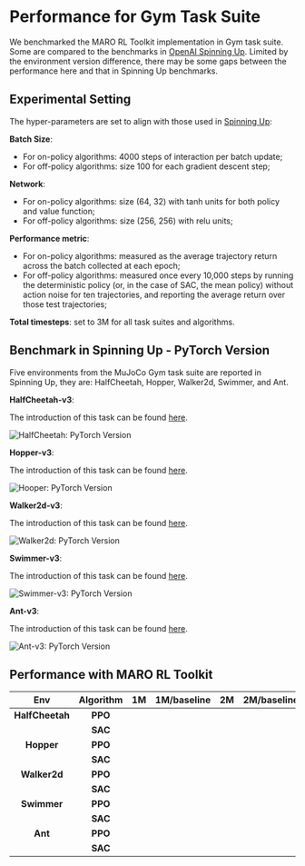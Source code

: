 # Performance for Gym Task Suite

We benchmarked the MARO RL Toolkit implementation in Gym task suite.
Some are compared to the benchmarks in [OpenAI Spinning Up](https://spinningup.openai.com/en/latest/spinningup/bench.html#).
Limited by the environment version difference<!-- and some others?-->,
there may be some gaps between the performance here and that in Spinning Up benchmarks.

## Experimental Setting

The hyper-parameters are set to align with those used in [Spinning Up](https://spinningup.openai.com/en/latest/spinningup/bench.html#experiment-details):

**Batch Size**:

- For on-policy algorithms: 4000 steps of interaction per batch update;
- For off-policy algorithms: size 100 for each gradient descent step;

**Network**:

- For on-policy algorithms: size (64, 32) with tanh units for both policy and value function;
- For off-policy algorithms: size (256, 256) with relu units;

**Performance metric**:

- For on-policy algorithms: measured as the average trajectory return across the batch collected at each epoch;
- For off-policy algorithms: measured once every 10,000 steps by running the deterministic policy (or, in the case of SAC, the mean policy) without action noise for ten trajectories, and reporting the average return over those test trajectories;

**Total timesteps**: set to 3M for all task suites and algorithms.

## Benchmark in Spinning Up - PyTorch Version

Five environments from the MuJoCo Gym task suite are reported in Spinning Up, they are: HalfCheetah, Hopper, Walker2d, Swimmer, and Ant.

**HalfCheetah-v3**:

The introduction of this task can be found [here](https://gymnasium.farama.org/environments/mujoco/half_cheetah/).

![HalfCheetah: PyTorch Version](https://spinningup.openai.com/en/latest/_images/pytorch_halfcheetah_performance.svg)

**Hopper-v3**:

The introduction of this task can be found [here](https://gymnasium.farama.org/environments/mujoco/hopper/).

![Hooper: PyTorch Version](https://spinningup.openai.com/en/latest/_images/pytorch_hopper_performance.svg)

**Walker2d-v3**:

The introduction of this task can be found [here](https://gymnasium.farama.org/environments/mujoco/walker2d/).

![Walker2d: PyTorch Version](https://spinningup.openai.com/en/latest/_images/pytorch_walker2d_performance.svg)

**Swimmer-v3**:

The introduction of this task can be found [here](https://gymnasium.farama.org/environments/mujoco/swimmer/).

![Swimmer-v3: PyTorch Version](https://spinningup.openai.com/en/latest/_images/pytorch_swimmer_performance.svg)

**Ant-v3**:

The introduction of this task can be found [here](https://gymnasium.farama.org/environments/mujoco/ant/).

![Ant-v3: PyTorch Version](https://spinningup.openai.com/en/latest/_images/pytorch_ant_performance.svg)

## Performance with MARO RL Toolkit

|     **Env**     | **Algorithm** | **1M** | **1M/baseline** | **2M** | **2M/baseline** | **3M** | **3M/baseline** |
|:---------------:|:-------------:|:------:|:---------------:|:------:|:---------------:|:------:|:---------------:|
| **HalfCheetah** |    **PPO**    |        |                 |        |                 |        |                 |
|                 |    **SAC**    |        |                 |        |                 |        |                 |
|    **Hopper**   |    **PPO**    |        |                 |        |                 |        |                 |
|                 |    **SAC**    |        |                 |        |                 |        |                 |
|   **Walker2d**  |    **PPO**    |        |                 |        |                 |        |                 |
|                 |    **SAC**    |        |                 |        |                 |        |                 |
|   **Swimmer**   |    **PPO**    |        |                 |        |                 |        |                 |
|                 |    **SAC**    |        |                 |        |                 |        |                 |
|     **Ant**     |    **PPO**    |        |                 |        |                 |        |                 |
|                 |    **SAC**    |        |                 |        |                 |        |                 |
